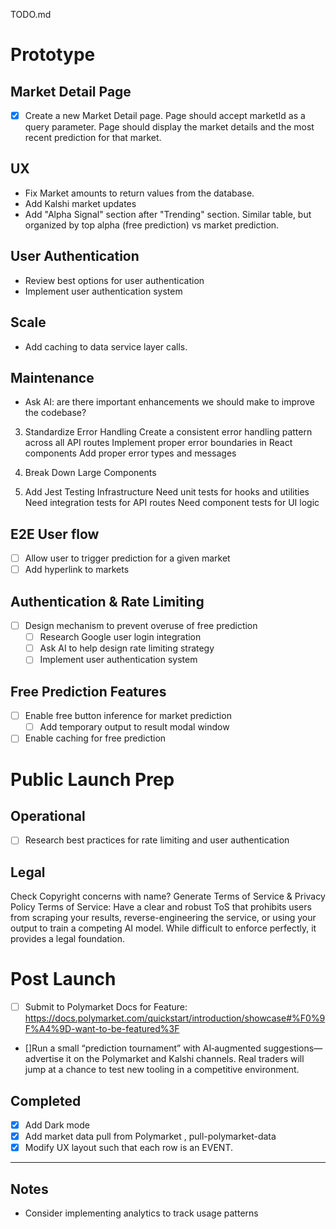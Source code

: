 TODO.md

# Prototype


## Market Detail Page
- [x] Create a new Market Detail page. Page should accept marketId as a query parameter. Page should display the market details and the most recent prediction for that market.


## UX
- Fix Market amounts to return values from the database.
- Add Kalshi market updates
- Add "Alpha Signal" section after "Trending" section. Similar table, but organized by top alpha (free prediction) vs market prediction.


## User Authentication
- Review best options for user authentication
- Implement user authentication system

## Scale
- Add caching to data service layer calls.

## Maintenance

- Ask AI: are there important enhancements we should make to improve the codebase?


3. Standardize Error Handling
Create a consistent error handling pattern across all API routes
Implement proper error boundaries in React components
Add proper error types and messages


5. Break Down Large Components

6. Add Jest Testing Infrastructure
Need unit tests for hooks and utilities
Need integration tests for API routes
Need component tests for UI logic


## E2E User flow
- [ ] Allow user to trigger prediction for a given market
- [ ] Add hyperlink to markets

## Authentication & Rate Limiting
- [ ] Design mechanism to prevent overuse of free prediction
  - [ ] Research Google user login integration
  - [ ] Ask AI to help design rate limiting strategy
  - [ ] Implement user authentication system

## Free Prediction Features
- [ ] Enable free button inference for market prediction
  - [ ] Add temporary output to result modal window
- [ ] Enable caching for free prediction

# Public Launch Prep

## Operational
- [ ] Research best practices for rate limiting and user authentication

## Legal
Check Copyright concerns with name?
Generate Terms of Service & Privacy Policy
Terms of Service: Have a clear and robust ToS that prohibits users from scraping your results, reverse-engineering the service, or using your output to train a competing AI model. While difficult to enforce perfectly, it provides a legal foundation.


# Post Launch
- [ ] Submit to Polymarket Docs for Feature: https://docs.polymarket.com/quickstart/introduction/showcase#%F0%9F%A4%9D-want-to-be-featured%3F
- []Run a small “prediction tournament” with AI‑augmented suggestions—advertise it on the Polymarket and Kalshi channels. Real traders will jump at a chance to test new tooling in a competitive environment. 


## Completed
- [x] Add Dark mode
- [x] Add market data pull from Polymarket , pull-polymarket-data
- [x] Modify UX layout such that each row is an EVENT.

---

## Notes

- Consider implementing analytics to track usage patterns 